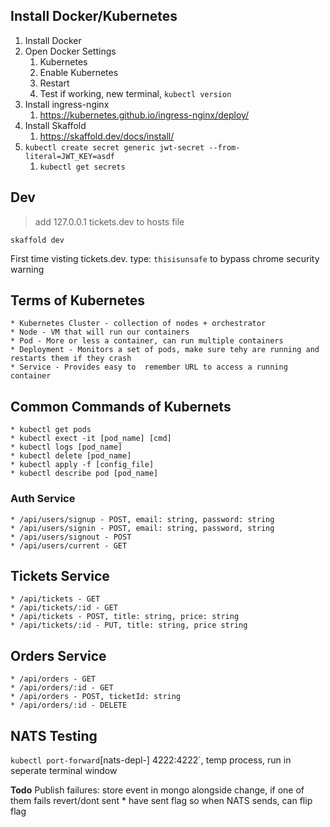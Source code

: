 
## Install Docker/Kubernetes

1. Install Docker
2. Open Docker Settings
   1. Kubernetes
   2. Enable Kubernetes
   3. Restart
   4. Test if working, new terminal, `kubectl version`
3. Install ingress-nginx
   1. https://kubernetes.github.io/ingress-nginx/deploy/
4. Install Skaffold
   1. https://skaffold.dev/docs/install/
5. `kubectl create secret generic jwt-secret --from-literal=JWT_KEY=asdf`
   1. `kubectl get secrets`

## Dev

> add 127.0.0.1 tickets.dev to hosts file

`skaffold dev`

First time visting tickets.dev. type: `thisisunsafe` to bypass chrome security warning

## Terms of Kubernetes

    * Kubernetes Cluster - collection of nodes + orchestrator
    * Node - VM that will run our containers
    * Pod - More or less a container, can run multiple containers
    * Deployment - Monitors a set of pods, make sure tehy are running and restarts them if they crash
    * Service - Provides easy to  remember URL to access a running container

## Common Commands of Kubernets

    * kubectl get pods
    * kubectl exect -it [pod_name] [cmd]
    * kubectl logs [pod_name]
    * kubectl delete [pod_name]
    * kubectl apply -f [config_file]
    * kubectl describe pod [pod_name]


### Auth Service

    * /api/users/signup - POST, email: string, password: string
    * /api/users/signin - POST, email: string, password, string
    * /api/users/signout - POST
    * /api/users/current - GET

## Tickets Service

    * /api/tickets - GET
    * /api/tickets/:id - GET
    * /api/tickets - POST, title: string, price: string
    * /api/tickets/:id - PUT, title: string, price string

## Orders Service

    * /api/orders - GET
    * /api/orders/:id - GET
    * /api/orders - POST, ticketId: string
    * /api/orders/:id - DELETE

## NATS Testing

`kubectl port-forward`[nats-depl-] 4222:4222`, temp process, run in seperate terminal window

**Todo** Publish failures: store event in mongo alongside change, if one of them fails revert/dont sent
    * have sent flag so when NATS sends, can flip flag